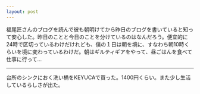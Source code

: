 ```yaml
---
layout: post
---
```


福尾匠さんのブログを読んで彼も朝明けてから昨日のブログを書いていると知って安心した。昨日のことと今日のことを分けているのはなんだろう。便宜的に24時で区切っているわけだけれども、僕の１日は朝を境に、すなわち朝10時くらいを境に変わっているわけだ。朝はギルティギアをやって、昼ごはんを食べて仕事に行って...

---

台所のシンクにおく洗い桶をKEYUCAで買った。1400円くらい。また少し生活しているらしさが出た。

